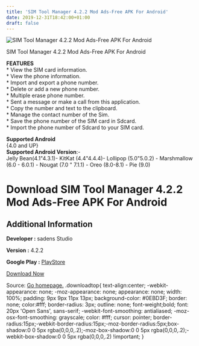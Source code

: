 ```yaml
---
title: 'SIM Tool Manager 4.2.2 Mod Ads-Free APK For Android'
date: 2019-12-31T18:42:00+01:00
draft: false
---
```


![SIM Tool Manager 4.2.2 Mod Ads-Free APK For Android](https://i2.wp.com/apkhome.net/wp-content/uploads/2019/11/SIM-Tool-Manager-4.2.2-Mod-Ads-Free.png "SIM Tool Manager 4.2.2 Mod Ads-Free APK For Android")

  

SIM Tool Manager 4.2.2 Mod Ads-Free APK For Android

**FEATURES**  
\* View the SIM card information.  
\* View the phone information.  
\* Import and export a phone number.  
\* Delete or add a new phone number.  
\* Multiple erase phone number.  
\* Sent a message or make a call from this application.  
\* Copy the number and text to the clipboard.  
\* Manage the contact number of the Sim.  
\* Save the phone number of the SIM card in Sdcard.  
\* Import the phone number of Sdcard to your SIM card.

**Supported Android**  
{4.0 and UP}  
**Supported Android Version**:-  
Jelly Bean(4.1"4.3.1)- KitKat (4.4"4.4.4)- Lollipop (5.0"5.0.2) - Marshmallow (6.0 - 6.0.1) - Nougat (7.0 " 7.1.1) - Oreo (8.0-8.1) - Pie (9.0)

Download SIM Tool Manager 4.2.2 Mod Ads-Free APK For Android
============================================================

Additional Information
----------------------

**Developer :** sadens Studio

**Version :** 4.2.2

**Google Play :** [PlayStore](https://play.google.com/store/apps/details?id=com.keesadens.SIMcardToolManager)

  

[Download Now](https://store4app.co/post/sim-tool-manager-4-2-2-mod-ads-free-apk-for-android_1573755904)

  
Source: [Go homepage.](https://store4app.co/post/sim-tool-manager-4-2-2-mod-ads-free-apk-for-android_1573755904) .downloadtop{ text-align:center; -webkit-appearance: none; -moz-appearance: none; appearance: none; width: 100%; padding: 9px 9px 11px 13px; background-color: #0EBD3F; border: none; color:#fff; border-radius: 3px; outline: none; font-weight;bold; font: 20px 'Open Sans', sans-serif; -webkit-font-smoothing: antialiased; -moz-osx-font-smoothing: grayscale; color: #fff; cursor: pointer; border-radius:15px;-webkit-border-radius:15px;-moz-border-radius:5px;box-shadow:0 0 5px rgba(0,0,0,.2);-moz-box-shadow:0 0 5px rgba(0,0,0,.2);-webkit-box-shadow:0 0 5px rgba(0,0,0,.2) !important; }